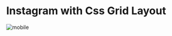 # Instagram with Css Grid Layout

![mobile](https://github.com/wibastidas/instagramLayoutCssGrid/blob/main/img/capture.png)



